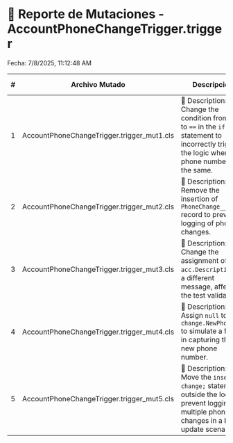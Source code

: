 # 🧬 Reporte de Mutaciones - AccountPhoneChangeTrigger.trigger

Fecha: 7/8/2025, 11:12:48 AM

| # | Archivo Mutado | Descripción | Resultado del Test | Recomendación |
|---|----------------|-------------|---------------------|---------------|
| 1 | AccountPhoneChangeTrigger.trigger_mut1.cls | 📝 Description: Change the condition from `!=` to `==` in the `if` statement to incorrectly trigger the logic when the phone numbers are the same. | ❌ Falló | 🟢 Test válido |
| 2 | AccountPhoneChangeTrigger.trigger_mut2.cls | 📝 Description: Remove the insertion of `PhoneChange__c` record to prevent logging of phone changes. | ❌ Falló | 🟢 Test válido |
| 3 | AccountPhoneChangeTrigger.trigger_mut3.cls | 📝 Description: Change the assignment of `acc.Description` to a different message, affecting the test validation. | ❌ Falló | 🟢 Test válido |
| 4 | AccountPhoneChangeTrigger.trigger_mut4.cls | 📝 Description: Assign `null` to `change.NewPhone__c` to simulate a failure in capturing the new phone number. | ❌ Falló | 🟢 Test válido |
| 5 | AccountPhoneChangeTrigger.trigger_mut5.cls | 📝 Description: Move the `insert change;` statement outside the loop to prevent logging multiple phone changes in a bulk update scenario. | ❌ Falló | 🟢 Test válido |